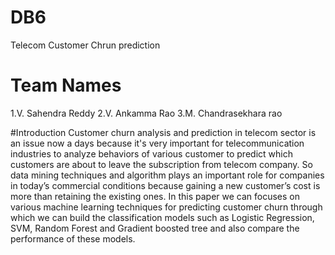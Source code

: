 # DB6
Telecom Customer Chrun prediction
# Team Names
1.V. Sahendra Reddy
2.V. Ankamma Rao
3.M. Chandrasekhara rao

#Introduction
Customer churn analysis and prediction in telecom sector is an issue now a days because it's very important for telecommunication industries to analyze behaviors of various customer to predict which customers are about to leave the subscription from telecom company. So data mining techniques and algorithm plays an important role for companies in today’s commercial conditions because gaining a new customer’s cost is more than retaining the existing ones. In this paper we can focuses on various machine learning techniques for predicting customer churn through which we can build the classification models such as Logistic Regression, SVM, Random Forest and Gradient boosted tree and also compare the performance of these models.
